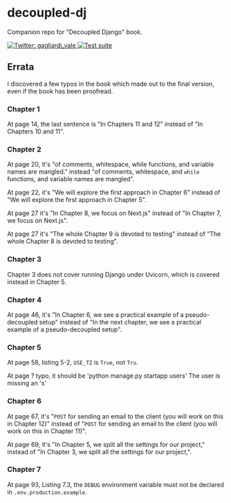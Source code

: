 # decoupled-dj
Companion repo for "Decoupled Django" book.

<p>
  <a href="https://twitter.com/gagliardi_vale" target="_blank">
    <img alt="Twitter: gagliardi_vale" src="https://img.shields.io/twitter/follow/gagliardi_vale?style=social" />
  </a>
  <a href="https://github.com/valentinogagliardi/decoupled-dj/actions" target="_blank">
    <img alt="Test suite" src="https://github.com/valentinogagliardi/decoupled-dj/workflows/Test%20suite/badge.svg" />
  </a>
</p>

## Errata

I discovered a few typos in the book which made out to the final version, even if the book has been proofread.

### Chapter 1

At page 14, the last sentence is "In Chapters 11 and 12" instead of "In Chapters 10 and 11".

### Chapter 2

At page 20, it's "of comments, whitespace, while functions, and variable names are mangled." instead "of comments, whitespace, and `while` functions, and variable names are mangled".

At page 22, it's "We will explore the first approach in Chapter 6" instead of "We will explore the first approach in Chapter 5".

At page 27 it's "In Chapter 8, we focus on Next.js" instead of "In Chapter 7, we focus on Next.js".

At page 27 it's "The whole Chapter 9 is devoted to testing" instead of "The whole Chapter 8 is devoted to testing".

### Chapter 3

Chapter 3 does not cover running Django under Uvicorn, which is covered instead in Chapter 5.

### Chapter 4

At page 46, it's "In Chapter 6, we see a practical example of a pseudo-decoupled setup" instead of "In the next chapter, we see a practical example of a pseudo-decoupled setup".

### Chapter 5

At page 58, listing 5-2, `USE_TZ` is `True`, not `Tru`.

At page ? typo, it should be 'python manage.py startapp users' The user is missing an 's'

### Chapter 6

At page 67, it's "`POST` for sending an email to the client (you will work on this in Chapter 12)" instead of "`POST` for sending an email to the client (you will work on this in Chapter 11)".

At page 69, it's "In Chapter 5, we split all the settings for our project," instead of "In Chapter 3, we split all the settings for our project,".

### Chapter 7

At page 93, Listing 7.3, the `DEBUG` environment variable must not be declared in `.env.production.example`.

